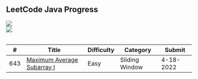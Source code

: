 ## LeetCode Java Progress
![](https://img.shields.io/badge/Submitted-1-red)<br>
![](https://progress-bar.dev/1)<br>
<br>

| # | Title | Difficulty | Category | Submit |
|---| ----- | ---------- | -------- | ------ |
|643|[Maximum Average Subarray I](https://leetcode.com/problems/maximum-average-subarray-i/)|Easy|Sliding Window|4-18-2022|